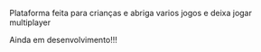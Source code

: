 Plataforma feita para crianças e abriga varios jogos e deixa jogar multiplayer

Ainda em desenvolvimento!!!
